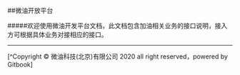 ##微油开放平台

#####欢迎使用微油开发平台文档，此文档包含加油相关业务的接口说明，接入方可根据具体业务对接相应的接口。


*****
[^Copyright © 微油科技(北京)有限公司 2020 all right reserved，powered by Gitbook]